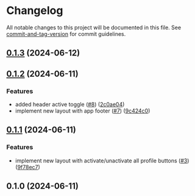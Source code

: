 # Changelog

All notable changes to this project will be documented in this file. See [commit-and-tag-version](https://github.com/absolute-version/commit-and-tag-version) for commit guidelines.

## [0.1.3](https://github.com/nvitaterna/set-head/compare/v0.1.2...v0.1.3) (2024-06-12)

## [0.1.2](https://github.com/nvitaterna/set-head/compare/v0.1.1...v0.1.2) (2024-06-11)


### Features

* added header active toggle ([#8](https://github.com/nvitaterna/set-head/issues/8)) ([2c0ae04](https://github.com/nvitaterna/set-head/commit/2c0ae044e9ba73e12949e16c1e291bc2205039e4))
* implement new layout with app footer ([#7](https://github.com/nvitaterna/set-head/issues/7)) ([9c424c0](https://github.com/nvitaterna/set-head/commit/9c424c064da2c1806beefc082d4b33929e30cb1a))

## [0.1.1](https://github.com/nvitaterna/set-head/compare/v0.1.0...v0.1.1) (2024-06-11)


### Features

* implement new layout with activate/unactivate all profile buttons ([#3](https://github.com/nvitaterna/set-head/issues/3)) ([9f78ec7](https://github.com/nvitaterna/set-head/commit/9f78ec7a7439e2517d65944aa5b22870acb9032b))

## 0.1.0 (2024-06-11)
